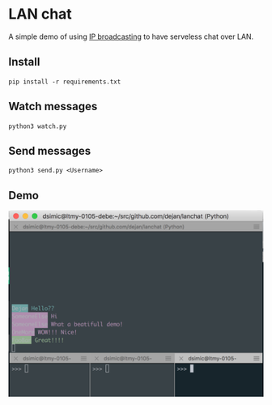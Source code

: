 # LAN chat

A simple demo of using [IP broadcasting](https://en.wikipedia.org/wiki/Broadcast_address) to have serveless chat over LAN.

## Install

    pip install -r requirements.txt

## Watch messages

    python3 watch.py

## Send messages

    python3 send.py <Username>

## Demo

![demo](demo.png)
